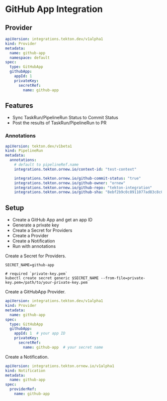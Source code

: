 # GitHub App Integration

## Provider

```yaml
apiVersion: integrations.tekton.dev/v1alpha1
kind: Provider
metadata:
  name: github-app
  namespace: default
spec:
  type: GitHubApp
  githubApp:
    appId: 1
    privateKey:
      secretRef:
        name: github-app
```

## Features

- Sync TaskRun/PipelineRun Status to Commit Status
- Post the results of TaskRun/PipelineRun to PR

### Annotations

```yaml
apiVersion: tekton.dev/v1beta1
kind: PipelineRun
metadata:
  annotations:
    # default to pipelineRef.name
    integrations.tekton.ornew.io/context-id: "test-context"

    integrations.tekton.ornew.io/github-commit-status: "true"
    integrations.tekton.ornew.io/github-owner: "ornew"
    integrations.tekton.ornew.io/github-repo: "tekton-integration"
    integrations.tekton.ornew.io/github-sha: "8ebf2b9c0c8911077ad83c8c02c0a9a0345e7fd8"
```

## Setup

- Create a GitHub App and get an app ID
- Generate a private key
- Create a Secret for Providers
- Create a Provider
- Create a Notification
- Run with annotations

Create a Secret for Providers.

```
SECRET_NAME=github-app

# required `private-key.pem`
kubectl create secret generic $SECRET_NAME --from-file=private-key.pem=/path/to/your-private-key.pem
```

Create a GitHubApp Provider.

```yaml
apiVersion: integrations.tekton.dev/v1alpha1
kind: Provider
metadata:
  name: github-app
spec:
  type: GitHubApp
  githubApp:
    appId: 1  # your app ID
    privateKey:
      secretRef:
        name: github-app  # your secret name
```

Create a Notification.

```yaml
apiVersion: integrations.tekton.ornew.io/v1alpha1
kind: Notification
metadata:
  name: github-app
spec:
  providerRef:
    name: github-app
```
